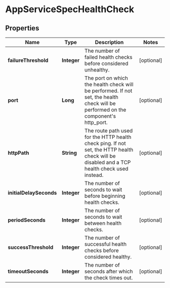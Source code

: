 

# AppServiceSpecHealthCheck


## Properties

| Name | Type | Description | Notes |
|------------ | ------------- | ------------- | -------------|
|**failureThreshold** | **Integer** | The number of failed health checks before considered unhealthy. |  [optional] |
|**port** | **Long** | The port on which the health check will be performed. If not set, the health check will be performed on the component&#39;s http_port. |  [optional] |
|**httpPath** | **String** | The route path used for the HTTP health check ping. If not set, the HTTP health check will be disabled and a TCP health check used instead. |  [optional] |
|**initialDelaySeconds** | **Integer** | The number of seconds to wait before beginning health checks. |  [optional] |
|**periodSeconds** | **Integer** | The number of seconds to wait between health checks. |  [optional] |
|**successThreshold** | **Integer** | The number of successful health checks before considered healthy. |  [optional] |
|**timeoutSeconds** | **Integer** | The number of seconds after which the check times out. |  [optional] |



